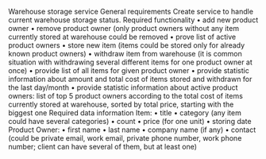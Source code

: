 Warehouse storage service
General requirements
Create service to handle current warehouse storage status.
Required functionality
• add new product owner
• remove product owner (only product owners without any item currently
stored at warehouse could be removed
• prove list of active product owners
• store new item (items could be stored only for already known product
owners)
• withdraw item from warehouse (it is common situation with withdrawing
several different items for one product owner at once)
• provide list of all items for given product owner
• provide statistic information about amount and total cost of items stored
and withdrawn for the last day/month
• provide statistic information about active product owners: list of top 5
product owners according to the total cost of items currently stored at warehouse, sorted by total price, starting with the biggest one
Required data information
Item:
• title
• category (any item could have several categories) • count
• price (for one unit)
• storing date
Product Owner:
• first name
• last name
• company name (if any)
• contact (could be private email, work email, private phone number, work
phone number; client can have several of them, but at least one)